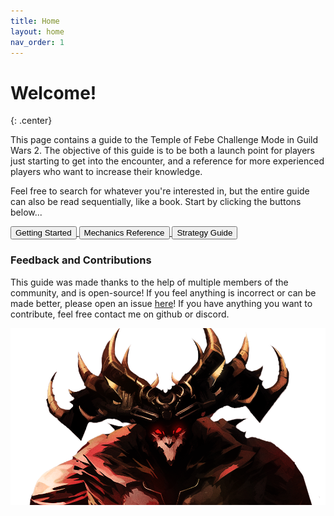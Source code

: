 ```yaml
---
title: Home
layout: home
nav_order: 1
---
```


# Welcome!
{: .center}

This page contains a guide to the Temple of Febe Challenge Mode in Guild Wars 2. The objective of this guide is to be both a launch point for players just starting to get into the encounter, and a reference for more experienced players who want to increase their knowledge.

Feel free to search for whatever you're interested in, but the entire guide can also be read sequentially, like a book. Start by clicking the buttons below...

<a href="introduction/getting-started.html">
<button class="button intro-button" role="link">Getting Started</button>
</a>

<a href="mechanics/mechanics.html">
<button class="button mechanics-button" role="link">Mechanics Reference</button>
</a>

<a href="unit/overview.html">
<button class="button strategy-button" role="link">Strategy Guide</button>
</a>

### Feedback and Contributions

This guide was made thanks to the help of multiple members of the community, and is open-source! If you feel anything is incorrect or can be made better, please open an issue [here](https://github.com/SilverHalf/temple-of-febe/issues)! If you have anything you want to contribute, feel free contact me on github or discord.

![Cerus is waiting.](images/TofCroptransparent.png)